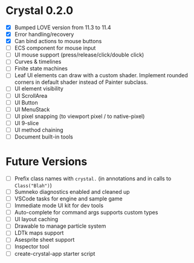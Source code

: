 # Crystal 0.2.0

- [x] Bumped LOVE version from 11.3 to 11.4
- [x] Error handling/recovery
- [x] Can bind actions to mouse buttons
- [ ] ECS component for mouse input
- [ ] UI mouse support (press/release/click/double click)
- [ ] Curves & timelines
- [ ] Finite state machines
- [ ] Leaf UI elements can draw with a custom shader. Implement rounded corners in default shader instead of Painter subclass.
- [ ] UI element visibility
- [ ] UI ScrollArea
- [ ] UI Button
- [ ] UI MenuStack
- [ ] UI pixel snapping (to viewport pixel / to native-pixel)
- [ ] UI 9-slice
- [ ] UI method chaining
- [ ] Document built-in tools

# Future Versions

- [ ] Prefix class names with `crystal.` (in annotations and in calls to `Class("Blah")`)
- [ ] Sumneko diagnostics enabled and cleaned up
- [ ] VSCode tasks for engine and sample game
- [ ] Immediate mode UI kit for dev tools
- [ ] Auto-complete for command args supports custom types
- [ ] UI layout caching
- [ ] Drawable to manage particle system
- [ ] LDTk maps support
- [ ] Asesprite sheet support
- [ ] Inspector tool
- [ ] create-crystal-app starter script
